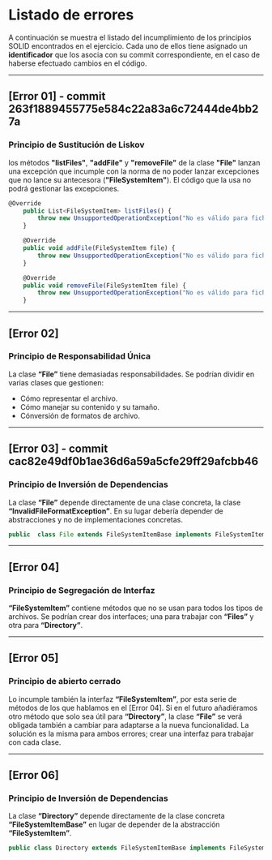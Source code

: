 # Listado de errores

A continuación se muestra el listado del incumplimiento de los principios SOLID encontrados en el ejercicio. Cada uno de ellos tiene asignado un **identificador** que los asocia con su commit correspondiente, en el caso de haberse efectuado cambios en el código.  
  
---
## [Error 01] - commit 263f1889455775e584c22a83a6c72444de4bb27a
### Principio de Sustitución de Liskov

los métodos **"listFiles"**, **"addFile"** y **"removeFile"** de la clase **"File"** lanzan una excepción que incumple con la norma de no poder lanzar excepciones que no lance su antecesora (**"FileSystemItem"**). El código que la usa no podrá gestionar las excepciones.

```js
@Override
    public List<FileSystemItem> listFiles() {
        throw new UnsupportedOperationException("No es válido para ficheros");
    }

    @Override
    public void addFile(FileSystemItem file) {
        throw new UnsupportedOperationException("No es válido para ficheros");
    }

    @Override
    public void removeFile(FileSystemItem file) {
        throw new UnsupportedOperationException("No es válido para ficheros");
    }

```
---

## [Error 02]
### Principio de Responsabilidad Única
La clase **“File”** tiene demasiadas responsabilidades. Se podrían dividir en varias clases que gestionen:
- Cómo representar el archivo.
- Cómo manejar su contenido y su tamaño.
- Cónversión de formatos de archivo.

---

## [Error 03] - commit cac82e49df0b1ae36d6a59a5cfe29ff29afcbb46
### Principio de Inversión de Dependencias 
La clase **“File”** depende directamente de una clase concreta, la clase **“InvalidFileFormatException”**. En su lugar debería depender de abstracciones y no de implementaciones concretas.

```js
public  class File extends FileSystemItemBase implements FileSystemItem 
```
---

## [Error 04]
### Principio de Segregación de Interfaz
**“FileSystemItem”** contiene métodos que no se usan para todos los tipos de archivos. Se podrían crear dos interfaces; una para trabajar con **“Files”** y otra para **“Directory”**.

---

## [Error 05]
### Principio de abierto cerrado
Lo incumple también la interfaz **“FileSystemItem”**, por esta serie de métodos de los que hablamos en el [Error 04]. Si en el futuro añadiéramos otro método que solo sea útil para **“Directory”**, la clase **“File”** se verá obligada también a cambiar para adaptarse a la nueva funcionalidad. La solución es la misma para ambos errores; crear una interfaz para trabajar con cada clase.

---

## [Error 06]
### Principio de Inversión de Dependencias
La clase **“Directory”** depende directamente de la clase concreta **“FileSystemItemBase”** en lugar de depender de la abstracción **“FileSystemItem”**.

```js
public class Directory extends FileSystemItemBase implements FileSystemItem
```